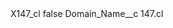 <?xml version="1.0" encoding="UTF-8"?>
<CustomMetadata xmlns="http://soap.sforce.com/2006/04/metadata" xmlns:xsi="http://www.w3.org/2001/XMLSchema-instance" xmlns:xsd="http://www.w3.org/2001/XMLSchema">
    <label>X147_cl</label>
    <protected>false</protected>
    <values>
        <field>Domain_Name__c</field>
        <value xsi:type="xsd:string">147.cl</value>
    </values>
</CustomMetadata>
